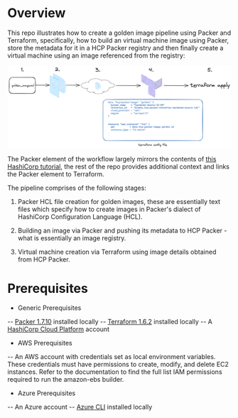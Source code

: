 # Overview

This repo illustrates how to create a golden image pipeline using Packer and Terraform, specifically, how to build an virtual machine image using Packer, store the metadata for it in a HCP Packer registry and then finally
create a virtual machine using an image referenced from the registry:

<img style="float: left; margin: 0px 15px 15px 0px;" src="https://github.com/chrisadkin/packer-golden-img-pipeline/blob/main/png_images/golden_image_workflow.png?raw=true">

The Packer element of the workflow largely mirrors the contents of [this HashiCorp tutorial](https://developer.hashicorp.com/packer/tutorials/hcp-get-started/hcp-push-image-metadata), the rest of the repo provides additional context and links the Packer element to Terraform.

The pipeline comprises of the following stages:

1. Packer HCL file creation for golden images, these are essentially text files which specify how to create images in Packer's dialect of HashiCorp Configuration Language (HCL).

2. Building an image via Packer and pushing its metadata to HCP Packer - what is essentially an image registry.

3. Virtual machine creation via Terraform using image details obtained from HCP Packer.

# Prerequisites

- Generic Prerequisites

-- [Packer 1.7.10](https://developer.hashicorp.com/packer/downloads) installed locally
-- [Terraform 1.6.2](https://developer.hashicorp.com/terraform/tutorials/aws-get-started/install-cli) installed locally
-- A [HashiCorp Cloud Platform](https://www.hashicorp.com/cloud) account

- AWS Prerequisites

-- An AWS account with credentials set as local environment variables. These credentials must have permissions to create, modify, and delete EC2 instances. Refer to the documentation to find the full list IAM permissions required to run the amazon-ebs builder.

- Azure Prerequisites

-- An Azure account
-- [Azure CLI](https://learn.microsoft.com/en-us/cli/azure/install-azure-cli#install) installed locally

 

